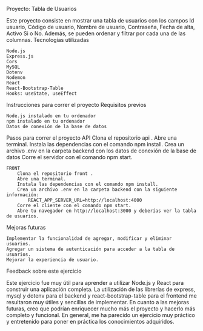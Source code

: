 Proyecto: Tabla de Usuarios

Este proyecto consiste en mostrar una tabla de usuarios con los campos Id usuario, Código de usuario, Nombre de usuario, Contraseña, Fecha de alta, Activo Si o No. Además, se pueden ordenar y filtrar por cada una de las columnas.
Tecnologías utilizadas

    Node.js
    Express.js
    Cors
    MySQL
    Dotenv
    Nodemon
    React
    React-Bootstrap-Table
    Hooks: useState, useEffect

Instrucciones para correr el proyecto
Requisitos previos

    Node.js instalado en tu ordenador
    npm instalado en tu ordenador
    Datos de conexión de la base de datos

Pasos para correr el proyecto
    API
        Clona el repositorio api .
        Abre una terminal.
        Instala las dependencias con el comando npm install.
        Crea un archivo .env en la carpeta backend con los datos de conexión de la base de datos
        Corre el servidor con el comando npm start.

    FRONT
        Clona el repositorio front .
        Abre una terminal.
        Instala las dependencias con el comando npm install.
        Crea un archivo .env en la carpeta backend con la siguiente información:
            REACT_APP_SERVER_URL=http://localhost:4000
        Corre el cliente con el comando npm start.
        Abre tu navegador en http://localhost:3000 y deberías ver la tabla de usuarios.

Mejoras futuras

    Implementar la funcionalidad de agregar, modificar y eliminar usuarios.
    Agregar un sistema de autenticación para acceder a la tabla de usuarios.
    Mejorar la experiencia de usuario.

Feedback sobre este ejercicio

Este ejercicio fue muy útil para aprender a utilizar Node.js y React para construir una aplicación completa. La utilización de las librerías de express, mysql y dotenv para el backend y react-bootstrap-table para el frontend me resultaron muy útiles y sencillas de implementar. En cuanto a las mejoras futuras, creo que podrían enriquecer mucho más el proyecto y hacerlo más completo y funcional. En general, me ha parecido un ejercicio muy práctico y entretenido para poner en práctica los conocimientos adquiridos.
